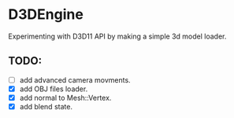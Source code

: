 # D3DEngine
Experimenting with D3D11 API by making a simple 3d model loader.

## TODO:
- [ ] add advanced camera movments.
- [x] add OBJ files loader.
- [x] add normal to Mesh::Vertex.
- [x] add blend state.